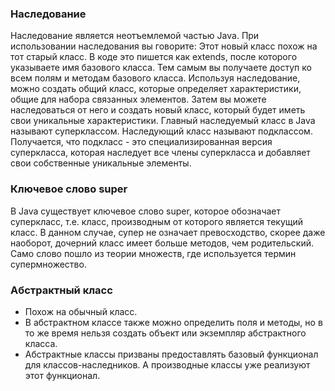 
### Наследование

Наследование является неотъемлемой частью Java. При использовании наследования вы говорите: Этот новый класс похож на тот старый класс. В коде это пишется как extends, после которого указываете имя базового класса. Тем самым вы получаете доступ ко всем полям и методам базового класса. Используя наследование, можно создать общий класс, которые определяет характеристики, общие для набора связанных элементов. Затем вы можете наследоваться от него и создать новый класс, который будет иметь свои уникальные характеристики. Главный наследуемый класс в Java называют суперклассом. Наследующий класс называют подклассом. Получается, что подкласс - это специализированная версия суперкласса, которая наследует все члены суперкласса и добавляет свои собственные уникальные элементы.

### Ключевое слово super
В Java существует ключевое слово super, которое обозначает суперкласс, т.е. класс, производным от которого является текущий класс. В данном случае, супер не означает превосходство, скорее даже наоборот, дочерний класс имеет больше методов, чем родительский. Само слово пошло из теории множеств, где используется термин супермножество.

### Абстрактный класс 
- Похож на обычный класс.
- В абстрактном классе также можно определить поля и методы, но в то же время нельзя создать объект или экземпляр абстрактного класса. 
- Абстрактные классы призваны предоставлять базовый функционал для классов-наследников. А производные классы уже реализуют этот функционал.